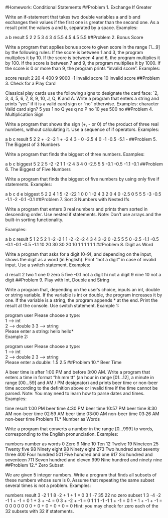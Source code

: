 ﻿#Homework: Conditional Statements
##Problem 1. Exchange If Greater

Write an if-statement that takes two double variables a and b and exchanges their values if the first one is greater than the second one. As a result print the values a and b, separated by a space.
Examples:

a	b	result
5	2	2 5
3	4	3 4
5.5	4.5	4.5 5.5
##Problem 2. Bonus Score

Write a program that applies bonus score to given score in the range [1…9] by the following rules:
If the score is between 1 and 3, the program multiplies it by 10.
If the score is between 4 and 6, the program multiplies it by 100.
If the score is between 7 and 9, the program multiplies it by 1000.
If the score is 0 or more than 9, the program prints “invalid score”.
Examples:

score	result
2	20
4	400
9	9000
-1	invalid score
10	invalid score
##Problem 3. Check for a Play Card

Classical play cards use the following signs to designate the card face: `2, 3, 4, 5, 6, 7, 8, 9, 10, J, Q, K and A. Write a program that enters a string and prints “yes” if it is a valid card sign or “no” otherwise. Examples:
character	Valid card sign?
5	yes
1	no
Q	yes
q	no
P	no
10	yes
500	no
##Problem 4. Multiplication Sign

Write a program that shows the sign (+, - or 0) of the product of three real numbers, without calculating it.
Use a sequence of if operators.
Examples:

a	b	c	result
5	2	2	+
-2	-2	1	+
-2	4	3	-
0	-2.5	4	0
-1	-0.5	-5.1	-
##Problem 5. The Biggest of 3 Numbers

Write a program that finds the biggest of three numbers.
Examples:

a	b	c	biggest
5	2	2	5
-2	-2	1	1
-2	4	3	4
0	-2.5	5	5
-0.1	-0.5	-1.1	-0.1
##Problem 6. The Biggest of Five Numbers

Write a program that finds the biggest of five numbers by using only five if statements.
Examples:

a	b	c	d	e	biggest
5	2	2	4	1	5
-2	-22	1	0	0	1
-2	4	3	2	0	4
0	-2.5	0	5	5	5
-3	-0.5	-1.1	-2	-0.1	-0.1
##Problem 7. Sort 3 Numbers with Nested Ifs

Write a program that enters 3 real numbers and prints them sorted in descending order.
Use nested if statements.
Note: Don’t use arrays and the built-in sorting functionality.

Examples:

a	b	c	result
5	1	2	5 2 1
-2	-2	1	1 -2 -2
-2	4	3	4 3 -2
0	-2.5	5	5 0 -2.5
-1.1	-0.5	-0.1	-0.1 -0.5 -1.1
10	20	30	30 20 10
1	1	1	1 1 1
##Problem 8. Digit as Word

Write a program that asks for a digit (0-9), and depending on the input, shows the digit as a word (in English).
Print “not a digit” in case of invalid input.
Use a switch statement.
Examples:

d	result
2	two
1	one
0	zero
5	five
-0.1	not a digit
hi	not a digit
9	nine
10	not a digit
##Problem 9. Play with Int, Double and String

Write a program that, depending on the user’s choice, inputs an int, double or string variable.
If the variable is int or double, the program increases it by one.
If the variable is a string, the program appends * at the end.
Print the result at the console. Use switch statement.
Example 1:

program	user
Please choose a type:	
1 --> int	
2 --> double	3
3 --> string	
Please enter a string:	hello
hello*	
Example 2:

program	user
Please choose a type:	
1 --> int	
2 --> double	2
3 --> string	
Please enter a double:	1.5
2.5	
##Problem 10.* Beer Time

A beer time is after 1:00 PM and before 3:00 AM.
Write a program that enters a time in format “hh:mm tt” (an hour in range [01...12], a minute in range [00…59] and AM / PM designator) and prints beer time or non-beer time according to the definition above or invalid time if the time cannot be parsed. Note: You may need to learn how to parse dates and times.
Examples:

time	result
1:00 PM	beer time
4:30 PM	beer time
10:57 PM	beer time
8:30 AM	non-beer time
02:59 AM	beer time
03:00 AM	non-beer time
03:26 AM	non-beer time
Problem 11.* Number as Words

Write a program that converts a number in the range [0…999] to words, corresponding to the English pronunciation.
Examples:

numbers	number as words
0	Zero
9	Nine
10	Ten
12	Twelve
19	Nineteen
25	Twenty five
98	Ninety eight
98	Ninety eight
273	Two hundred and seventy three
400	Four hundred
501	Five hundred and one
617	Six hundred and seventeen
711	Seven hundred and eleven
999	Nine hundred and ninety nine
##Problem 12.* Zero Subset

We are given 5 integer numbers. Write a program that finds all subsets of these numbers whose sum is 0.
Assume that repeating the same subset several times is not a problem.
Examples:

numbers	result
3 -2 1 1 8	-2 + 1 + 1 = 0
3 1 -7 35 22	no zero subset
1 3 -4 -2 -1	1 + -1 = 0
1 + 3 + -4 = 0
3 + -2 + -1 = 0
1 1 1 -1 -1	1 + -1 = 0
1 + 1 + -1 + -1 = 0
0 0 0 0 0	0 + 0 + 0 + 0 + 0 = 0
Hint: you may check for zero each of the 32 subsets with 32 if statements.